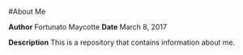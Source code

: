 #About Me

**Author** Fortunato Maycotte
**Date** March 8, 2017

**Description**
  This is a repository that contains  information about me.

